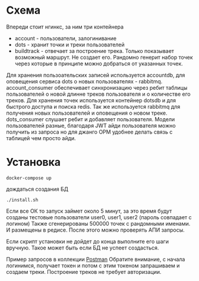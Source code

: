 # Схема
Впереди стоит нгинкс, за ним три контейнера 
- account - пользователи, залогинивание
- dots - хранит точки и треки пользователей
- buildtrack - отвечает за построение трека. Только показывает возможный маршрут. Не создает его. Рандомно генерит набор точек через которые в принципе можно добраться от указанных точек.
  
Для хранения пользоательских записей используется accountdb, для оповещения сервиса dots о новых пользователях - rabbitmq. account_consumer обеспечивает синхронизацию через ребит таблицы пользователей о новой длинне треков пользователя и о количестве его треков.
Для хранения точек используется контейнер dotsdb и для быстрого доступа и поиска redis. Так же используется rabbitmq для получения новых пользователей и оповещения о новом треке. dots_consumer слушает ребит и добавляет пользователя. 
Модели пользователей разные, благодаря JWT айди пользователя можно получить из запроса но для джанго ОРМ удобнее делать связь с таблицей чем просто айди.


# Установка
```
docker-compose up
```
дождаться создания БД
```
./install.sh
```
Если все ОК то запуск займет около 5 минут, за это время будут созданы тестовые пользователи
user0, user1, user2 (пароль совпадает с логином)
Также сгенерированы 500000 точек с рандомными именами. И размещены в редисе. 
После этого можно проверять АПИ запросы.

Если скрипт установки не дойдет до конца выполните его шаги вручную. Такое может быть если БД не успеет создасться. 

Пример запросов в коллекции [Postman](https://github.com/Svyat33/alarstudios/blob/master/api_examples.postman_collection.json)
Обратите внимание, с начала логинимся, получает токен и потом с этим токеном запрашиваем и создаем треки. Построение треков не требует авторизации. 